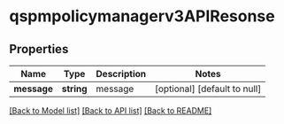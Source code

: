 # qspmpolicymanagerv3APIResonse

## Properties
Name | Type | Description | Notes
------------ | ------------- | ------------- | -------------
**message** | **string** | message | [optional] [default to null]

[[Back to Model list]](../README.md#documentation-for-models) [[Back to API list]](../README.md#documentation-for-api-endpoints) [[Back to README]](../README.md)


